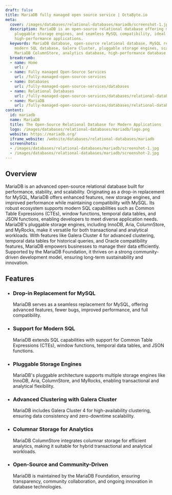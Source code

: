 ```yaml
---
draft: false
title: MariaDB fully managed open source service | OctaByte.io
meta:
  cover: /images/databases/relational-databases/mariadb/screenshot-1.jpg
  description: MariaDB is an open-source relational database offering modern SQL capabilities,
    pluggable storage engines, and seamless MySQL compatibility, ideal for scalable,
    high-performance applications.
  keywords: MariaDB database, open-source relational database, MySQL replacement,
    modern SQL database, Galera Cluster, pluggable storage engines, scalable database,
    MariaDB ColumnStore, analytics database, high-performance database.
  breadcrumb:
  - name: Home
    url: /
  - name: Fully managed Open-Source Services
    url: /fully-managed-open-source-services
  - name: Databases
    url: /fully-managed-open-source-services/databases
  - name: Relational Databases
    url: /fully-managed-open-source-services/databases/relational-databases
  - name: MariaDB
    url: /fully-managed-open-source-services/databases/relational-databases/mariadb
content:
  id: mariadb
  name: MariaDB
  title: The Open-Source Relational Database for Modern Applications
  logo: /images/databases/relational-databases/mariadb/logo.png
  website: https://mariadb.org/
  iframe_website: /website/databases/relational-databases/mariadb
  screenshots:
  - /images/databases/relational-databases/mariadb/screenshot-1.jpg
  - /images/databases/relational-databases/mariadb/screenshot-2.jpg
---
```


## Overview

MariaDB is an advanced open-source relational database built for performance, stability, and scalability. Originating as a drop-in replacement for MySQL, MariaDB offers enhanced features, new storage engines, and improved performance while maintaining compatibility with MySQL. Its robust ecosystem supports modern SQL capabilities such as Common Table Expressions (CTEs), window functions, temporal data tables, and JSON functions, enabling developers to meet diverse application needs. MariaDB's pluggable storage engines, including InnoDB, Aria, ColumnStore, and MyRocks, make it versatile for both transactional and analytical workloads. With features like Galera Cluster 4 for advanced clustering, temporal data tables for historical queries, and Oracle compatibility features, MariaDB empowers businesses to manage their data efficiently. Supported by the MariaDB Foundation, it thrives on a strong community-driven development model, ensuring long-term sustainability and innovation.

## Features

- ### Drop-in Replacement for MySQL

  MariaDB serves as a seamless replacement for MySQL, offering advanced features, fewer bugs, improved performance, and full compatibility.

- ### Support for Modern SQL

  MariaDB extends SQL capabilities with support for Common Table Expressions (CTEs), window functions, temporal data tables, and JSON functions.

- ### Pluggable Storage Engines

  MariaDB's pluggable architecture supports multiple storage engines like InnoDB, Aria, ColumnStore, and MyRocks, enabling transactional and analytical flexibility.

- ### Advanced Clustering with Galera Cluster

  MariaDB includes Galera Cluster 4 for high-availability clustering, ensuring data consistency and zero-downtime scalability.

- ### Columnar Storage for Analytics

  MariaDB ColumnStore integrates columnar storage for efficient analytics, making it suitable for hybrid transactional and analytical workloads.

- ### Open-Source and Community-Driven

  MariaDB is maintained by the MariaDB Foundation, ensuring transparency, community collaboration, and ongoing innovation in database technologies.